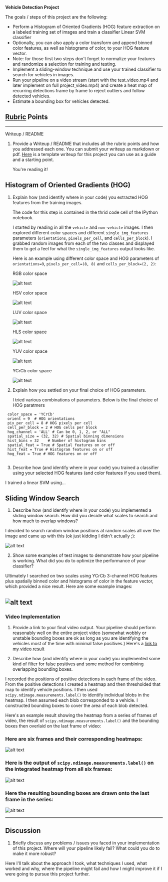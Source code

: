 **Vehicle Detection Project**

The goals / steps of this project are the following:

* Perform a Histogram of Oriented Gradients (HOG) feature extraction on a labeled training set of images and train a classifier Linear SVM classifier
* Optionally, you can also apply a color transform and append binned color features, as well as histograms of color, to your HOG feature vector. 
* Note: for those first two steps don't forget to normalize your features and randomize a selection for training and testing.
* Implement a sliding-window technique and use your trained classifier to search for vehicles in images.
* Run your pipeline on a video stream (start with the test_video.mp4 and later implement on full project_video.mp4) and create a heat map of recurring detections frame by frame to reject outliers and follow detected vehicles.
* Estimate a bounding box for vehicles detected.

[//]: # (Image References)
[image1]: ./output_images/hog-rgb.png
[image2]: ./output_images/hog-hsv.png
[image3]: ./output_images/hog-luv.png
[image4]: ./output_images/hog-hls.png
[image5]: ./output_images/hog-yuv.png
[image6]: ./output_images/hog-YCrCb.png
[image7]: ./output_images/hog-hls.png
[video1]: ./project_video.mp4

## [Rubric](https://review.udacity.com/#!/rubrics/513/view) Points
 

---
Writeup / README

1. Provide a Writeup / README that includes all the rubric points and how you addressed each one.  You can submit your writeup as markdown or pdf.  [Here](https://github.com/udacity/CarND-Vehicle-Detection/blob/master/writeup_template.md) is a template writeup for this project you can use as a guide and a starting point.

    You're reading it!

## Histogram of Oriented Gradients (HOG)

1. Explain how (and identify where in your code) you extracted HOG features from the training images.

    The code for this step is contained in the thrid code cell of the IPython notebook.  

    I started by reading in all the `vehicle` and `non-vehicle` images.
    I then explored different color spaces and different `single_img_features` parameters (`orientations`, `pixels_per_cell`, and `cells_per_block`). I grabbed random images from each of the two classes and displayed them to get a feel for what the `single_img_features` output looks like.
 
 
    Here is an example using different color space and HOG parameters of `orientations=9`, `pixels_per_cell=(8, 8)` and `cells_per_block=(2, 2)`:
 
 
    RGB color space 
 
    ![alt text][image1]
 
 
    HSV color space 
 
    ![alt text][image2]
 
 
    LUV color space 
 
    ![alt text][image3]
 
 
    HLS color space 
 
    ![alt text][image4]
 
 
    YUV color space 
 
    ![alt text][image5]
 
 
    YCrCb color space 
 
    ![alt text][image6]

2. Explain how you settled on your final choice of HOG parameters.

    I tried various combinations of parameters. Below is the final choice of HOG paratmers
```
 color_space = 'YCrCb' 
 orient = 9  # HOG orientations 
 pix_per_cell = 8 # HOG pixels per cell 
 cell_per_block = 2 # HOG cells per block 
 hog_channel = 'ALL' # Can be 0, 1, 2, or "ALL" 
 spatial_size = (32, 32) # Spatial binning dimensions 
 hist_bins = 32    # Number of histogram bins 
 spatial_feat = True # Spatial features on or off 
 hist_feat = True # Histogram features on or off 
 hog_feat = True # HOG features on or off
 
```

3. Describe how (and identify where in your code) you trained a classifier using your selected HOG features (and color features if you used them).

I trained a linear SVM using...

## Sliding Window Search

1. Describe how (and identify where in your code) you implemented a sliding window search.  How did you decide what scales to search and how much to overlap windows?

I decided to search random window positions at random scales all over the image and came up with this (ok just kidding I didn't actually ;):

![alt text][image3]

2. Show some examples of test images to demonstrate how your pipeline is working.  What did you do to optimize the performance of your classifier?

Ultimately I searched on two scales using YCrCb 3-channel HOG features plus spatially binned color and histograms of color in the feature vector, which provided a nice result.  Here are some example images:

![alt text][image4]
---

### Video Implementation

1. Provide a link to your final video output.  Your pipeline should perform reasonably well on the entire project video (somewhat wobbly or unstable bounding boxes are ok as long as you are identifying the vehicles most of the time with minimal false positives.)
Here's a [link to my video result](./project_video.mp4)


2. Describe how (and identify where in your code) you implemented some kind of filter for false positives and some method for combining overlapping bounding boxes.

I recorded the positions of positive detections in each frame of the video.  From the positive detections I created a heatmap and then thresholded that map to identify vehicle positions.  I then used `scipy.ndimage.measurements.label()` to identify individual blobs in the heatmap.  I then assumed each blob corresponded to a vehicle.  I constructed bounding boxes to cover the area of each blob detected.  

Here's an example result showing the heatmap from a series of frames of video, the result of `scipy.ndimage.measurements.label()` and the bounding boxes then overlaid on the last frame of video:

### Here are six frames and their corresponding heatmaps:

![alt text][image5]

### Here is the output of `scipy.ndimage.measurements.label()` on the integrated heatmap from all six frames:
![alt text][image6]

### Here the resulting bounding boxes are drawn onto the last frame in the series:
![alt text][image7]



---

## Discussion

1. Briefly discuss any problems / issues you faced in your implementation of this project.  Where will your pipeline likely fail?  What could you do to make it more robust?

Here I'll talk about the approach I took, what techniques I used, what worked and why, where the pipeline might fail and how I might improve it if I were going to pursue this project further.  

